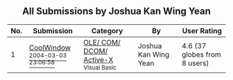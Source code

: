 ﻿<div align="center">

## All Submissions by Joshua Kan Wing Yean

</div>

No.  | Submission | Category | By   | User Rating
---- | ---------- | -------- | ---- | -----------
1 | [CoolWindow<br /><sup>2004-03-03 23:06:58</sup>](https://github.com/Planet-Source-Code/joshua-kan-wing-yean-coolwindow__1-52385) | [OLE/ COM/ DCOM/ Active\-X<br /><sup>Visual Basic</sup>](../ByCategory/ole-com-dcom-active-x__1-29.md) | Joshua Kan Wing Yean | 4.6 (37 globes from 8 users)
